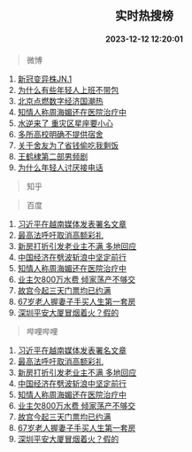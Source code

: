 <div align="center"><h2>实时热搜榜</h2><h4>2023-12-12 12:20:01</h4></div>

> 微博  

1. [新冠变异株JN.1](https://s.weibo.com/weibo?q=%23%E6%96%B0%E5%86%A0%E5%8F%98%E5%BC%82%E6%A0%AAJN.1%23&t=31&band_rank=1&Refer=top)<br />
2. [为什么有些年轻人上班不带包](https://s.weibo.com/weibo?q=%23%E4%B8%BA%E4%BB%80%E4%B9%88%E6%9C%89%E4%BA%9B%E5%B9%B4%E8%BD%BB%E4%BA%BA%E4%B8%8A%E7%8F%AD%E4%B8%8D%E5%B8%A6%E5%8C%85%23&t=31&band_rank=2&Refer=top)<br />
3. [北京点燃数字经济国潮热](https://s.weibo.com/weibo?q=%23%E5%8C%97%E4%BA%AC%E7%82%B9%E7%87%83%E6%95%B0%E5%AD%97%E7%BB%8F%E6%B5%8E%E5%9B%BD%E6%BD%AE%E7%83%AD%23&t=31&band_rank=3&Refer=top)<br />
4. [知情人称周海媚还在医院治疗中](https://s.weibo.com/weibo?q=%23%E7%9F%A5%E6%83%85%E4%BA%BA%E7%A7%B0%E5%91%A8%E6%B5%B7%E5%AA%9A%E8%BF%98%E5%9C%A8%E5%8C%BB%E9%99%A2%E6%B2%BB%E7%96%97%E4%B8%AD%23&t=31&band_rank=4&Refer=top)<br />
5. [水逆来了 重灾区星座要小心](https://s.weibo.com/weibo?q=%E6%B0%B4%E9%80%86%E6%9D%A5%E4%BA%86%20%E9%87%8D%E7%81%BE%E5%8C%BA%E6%98%9F%E5%BA%A7%E8%A6%81%E5%B0%8F%E5%BF%83&t=31&band_rank=5&Refer=top)<br />
6. [多所高校明确不提供宿舍](https://s.weibo.com/weibo?q=%23%E5%A4%9A%E6%89%80%E9%AB%98%E6%A0%A1%E6%98%8E%E7%A1%AE%E4%B8%8D%E6%8F%90%E4%BE%9B%E5%AE%BF%E8%88%8D%23&t=31&band_rank=6&Refer=top)<br />
7. [关于舍友为了省钱偷吃我剩饭](https://s.weibo.com/weibo?q=%23%E5%85%B3%E4%BA%8E%E8%88%8D%E5%8F%8B%E4%B8%BA%E4%BA%86%E7%9C%81%E9%92%B1%E5%81%B7%E5%90%83%E6%88%91%E5%89%A9%E9%A5%AD%23&t=31&band_rank=7&Refer=top)<br />
8. [王鹤棣第二部男频剧](https://s.weibo.com/weibo?q=%23%E7%8E%8B%E9%B9%A4%E6%A3%A3%E7%AC%AC%E4%BA%8C%E9%83%A8%E7%94%B7%E9%A2%91%E5%89%A7%23&t=31&band_rank=8&Refer=top)<br />
9. [为什么年轻人讨厌接电话](https://s.weibo.com/weibo?q=%23%E4%B8%BA%E4%BB%80%E4%B9%88%E5%B9%B4%E8%BD%BB%E4%BA%BA%E8%AE%A8%E5%8E%8C%E6%8E%A5%E7%94%B5%E8%AF%9D%23&t=31&band_rank=9&Refer=top)<br />

> 知乎  


> 百度  

1. [习近平在越南媒体发表署名文章](https://www.baidu.com/s?wd=%E4%B9%A0%E8%BF%91%E5%B9%B3%E5%9C%A8%E8%B6%8A%E5%8D%97%E5%AA%92%E4%BD%93%E5%8F%91%E8%A1%A8%E7%BD%B2%E5%90%8D%E6%96%87%E7%AB%A0&sa=fyb_news&rsv_dl=fyb_news)<br />
2. [最高法呼吁取消高额彩礼](https://www.baidu.com/s?wd=%E6%9C%80%E9%AB%98%E6%B3%95%E5%91%BC%E5%90%81%E5%8F%96%E6%B6%88%E9%AB%98%E9%A2%9D%E5%BD%A9%E7%A4%BC&sa=fyb_news&rsv_dl=fyb_news)<br />
3. [新房打折引发老业主不满 多地回应](https://www.baidu.com/s?wd=%E6%96%B0%E6%88%BF%E6%89%93%E6%8A%98%E5%BC%95%E5%8F%91%E8%80%81%E4%B8%9A%E4%B8%BB%E4%B8%8D%E6%BB%A1+%E5%A4%9A%E5%9C%B0%E5%9B%9E%E5%BA%94&sa=fyb_news&rsv_dl=fyb_news)<br />
4. [中国经济在劈波斩浪中坚定前行](https://www.baidu.com/s?wd=%E4%B8%AD%E5%9B%BD%E7%BB%8F%E6%B5%8E%E5%9C%A8%E5%8A%88%E6%B3%A2%E6%96%A9%E6%B5%AA%E4%B8%AD%E5%9D%9A%E5%AE%9A%E5%89%8D%E8%A1%8C&sa=fyb_news&rsv_dl=fyb_news)<br />
5. [知情人称周海媚还在医院治疗中](https://www.baidu.com/s?wd=%E7%9F%A5%E6%83%85%E4%BA%BA%E7%A7%B0%E5%91%A8%E6%B5%B7%E5%AA%9A%E8%BF%98%E5%9C%A8%E5%8C%BB%E9%99%A2%E6%B2%BB%E7%96%97%E4%B8%AD&sa=fyb_news&rsv_dl=fyb_news)<br />
6. [业主欠800万水费 倾家荡产不够交](https://www.baidu.com/s?wd=%E4%B8%9A%E4%B8%BB%E6%AC%A0800%E4%B8%87%E6%B0%B4%E8%B4%B9+%E5%80%BE%E5%AE%B6%E8%8D%A1%E4%BA%A7%E4%B8%8D%E5%A4%9F%E4%BA%A4&sa=fyb_news&rsv_dl=fyb_news)<br />
7. [故宫今起三天门票均已约满](https://www.baidu.com/s?wd=%E6%95%85%E5%AE%AB%E4%BB%8A%E8%B5%B7%E4%B8%89%E5%A4%A9%E9%97%A8%E7%A5%A8%E5%9D%87%E5%B7%B2%E7%BA%A6%E6%BB%A1&sa=fyb_news&rsv_dl=fyb_news)<br />
8. [67岁老人握妻子手买人生第一套房](https://www.baidu.com/s?wd=67%E5%B2%81%E8%80%81%E4%BA%BA%E6%8F%A1%E5%A6%BB%E5%AD%90%E6%89%8B%E4%B9%B0%E4%BA%BA%E7%94%9F%E7%AC%AC%E4%B8%80%E5%A5%97%E6%88%BF&sa=fyb_news&rsv_dl=fyb_news)<br />
9. [深圳平安大厦冒烟着火？假的](https://www.baidu.com/s?wd=%E6%B7%B1%E5%9C%B3%E5%B9%B3%E5%AE%89%E5%A4%A7%E5%8E%A6%E5%86%92%E7%83%9F%E7%9D%80%E7%81%AB%EF%BC%9F%E5%81%87%E7%9A%84&sa=fyb_news&rsv_dl=fyb_news)<br />

> 哔哩哔哩  

1. [习近平在越南媒体发表署名文章](https://www.baidu.com/s?wd=%E4%B9%A0%E8%BF%91%E5%B9%B3%E5%9C%A8%E8%B6%8A%E5%8D%97%E5%AA%92%E4%BD%93%E5%8F%91%E8%A1%A8%E7%BD%B2%E5%90%8D%E6%96%87%E7%AB%A0&sa=fyb_news&rsv_dl=fyb_news)<br />
2. [最高法呼吁取消高额彩礼](https://www.baidu.com/s?wd=%E6%9C%80%E9%AB%98%E6%B3%95%E5%91%BC%E5%90%81%E5%8F%96%E6%B6%88%E9%AB%98%E9%A2%9D%E5%BD%A9%E7%A4%BC&sa=fyb_news&rsv_dl=fyb_news)<br />
3. [新房打折引发老业主不满 多地回应](https://www.baidu.com/s?wd=%E6%96%B0%E6%88%BF%E6%89%93%E6%8A%98%E5%BC%95%E5%8F%91%E8%80%81%E4%B8%9A%E4%B8%BB%E4%B8%8D%E6%BB%A1+%E5%A4%9A%E5%9C%B0%E5%9B%9E%E5%BA%94&sa=fyb_news&rsv_dl=fyb_news)<br />
4. [中国经济在劈波斩浪中坚定前行](https://www.baidu.com/s?wd=%E4%B8%AD%E5%9B%BD%E7%BB%8F%E6%B5%8E%E5%9C%A8%E5%8A%88%E6%B3%A2%E6%96%A9%E6%B5%AA%E4%B8%AD%E5%9D%9A%E5%AE%9A%E5%89%8D%E8%A1%8C&sa=fyb_news&rsv_dl=fyb_news)<br />
5. [知情人称周海媚还在医院治疗中](https://www.baidu.com/s?wd=%E7%9F%A5%E6%83%85%E4%BA%BA%E7%A7%B0%E5%91%A8%E6%B5%B7%E5%AA%9A%E8%BF%98%E5%9C%A8%E5%8C%BB%E9%99%A2%E6%B2%BB%E7%96%97%E4%B8%AD&sa=fyb_news&rsv_dl=fyb_news)<br />
6. [业主欠800万水费 倾家荡产不够交](https://www.baidu.com/s?wd=%E4%B8%9A%E4%B8%BB%E6%AC%A0800%E4%B8%87%E6%B0%B4%E8%B4%B9+%E5%80%BE%E5%AE%B6%E8%8D%A1%E4%BA%A7%E4%B8%8D%E5%A4%9F%E4%BA%A4&sa=fyb_news&rsv_dl=fyb_news)<br />
7. [故宫今起三天门票均已约满](https://www.baidu.com/s?wd=%E6%95%85%E5%AE%AB%E4%BB%8A%E8%B5%B7%E4%B8%89%E5%A4%A9%E9%97%A8%E7%A5%A8%E5%9D%87%E5%B7%B2%E7%BA%A6%E6%BB%A1&sa=fyb_news&rsv_dl=fyb_news)<br />
8. [67岁老人握妻子手买人生第一套房](https://www.baidu.com/s?wd=67%E5%B2%81%E8%80%81%E4%BA%BA%E6%8F%A1%E5%A6%BB%E5%AD%90%E6%89%8B%E4%B9%B0%E4%BA%BA%E7%94%9F%E7%AC%AC%E4%B8%80%E5%A5%97%E6%88%BF&sa=fyb_news&rsv_dl=fyb_news)<br />
9. [深圳平安大厦冒烟着火？假的](https://www.baidu.com/s?wd=%E6%B7%B1%E5%9C%B3%E5%B9%B3%E5%AE%89%E5%A4%A7%E5%8E%A6%E5%86%92%E7%83%9F%E7%9D%80%E7%81%AB%EF%BC%9F%E5%81%87%E7%9A%84&sa=fyb_news&rsv_dl=fyb_news)<br />
